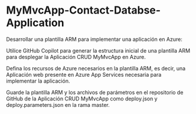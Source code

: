 # MyMvcApp-Contact-Databse-Application

Desarrollar una plantilla ARM para implementar una aplicación en Azure:

Utilice GitHub Copilot para generar la estructura inicial de una plantilla ARM para desplegar la Aplicación CRUD MyMvcApp en Azure.

Defina los recursos de Azure necesarios en la plantilla ARM, es decir, una Aplicación web presente en Azure App Services necesaria para implementar la aplicación.

Guarde la plantilla ARM y los archivos de parámetros en el repositorio de GitHub de la Aplicación CRUD MyMvcApp como deploy.json y deploy.parameters.json en la rama master.